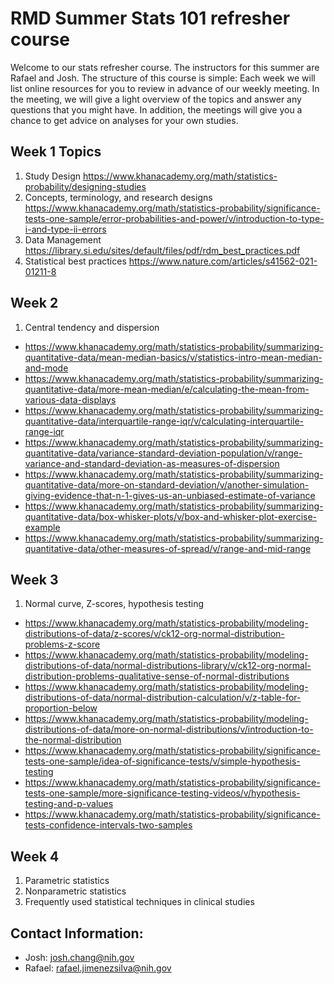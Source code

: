 # RMD Summer Stats 101 refresher course

Welcome to our stats refresher course. The instructors for this summer are Rafael and Josh.
The structure of this course is simple: Each week we will list online resources for you to review in advance of our weekly meeting.
In the meeting, we will give a light overview of the topics and answer any questions that you might have.
In addition, the meetings will give you a chance to get advice on analyses for your own studies.


## Week 1 Topics

1. Study Design https://www.khanacademy.org/math/statistics-probability/designing-studies 
2. Concepts, terminology, and research designs https://www.khanacademy.org/math/statistics-probability/significance-tests-one-sample/error-probabilities-and-power/v/introduction-to-type-i-and-type-ii-errors 
3. Data Management https://library.si.edu/sites/default/files/pdf/rdm_best_practices.pdf
4. Statistical best practices https://www.nature.com/articles/s41562-021-01211-8

## Week 2
1. Central tendency and dispersion
* https://www.khanacademy.org/math/statistics-probability/summarizing-quantitative-data/mean-median-basics/v/statistics-intro-mean-median-and-mode 
* https://www.khanacademy.org/math/statistics-probability/summarizing-quantitative-data/more-mean-median/e/calculating-the-mean-from-various-data-displays 
* https://www.khanacademy.org/math/statistics-probability/summarizing-quantitative-data/interquartile-range-iqr/v/calculating-interquartile-range-iqr 
* https://www.khanacademy.org/math/statistics-probability/summarizing-quantitative-data/variance-standard-deviation-population/v/range-variance-and-standard-deviation-as-measures-of-dispersion 
* https://www.khanacademy.org/math/statistics-probability/summarizing-quantitative-data/more-on-standard-deviation/v/another-simulation-giving-evidence-that-n-1-gives-us-an-unbiased-estimate-of-variance 
* https://www.khanacademy.org/math/statistics-probability/summarizing-quantitative-data/box-whisker-plots/v/box-and-whisker-plot-exercise-example 
* https://www.khanacademy.org/math/statistics-probability/summarizing-quantitative-data/other-measures-of-spread/v/range-and-mid-range 

## Week 3
1. Normal curve, Z-scores, hypothesis testing
* https://www.khanacademy.org/math/statistics-probability/modeling-distributions-of-data/z-scores/v/ck12-org-normal-distribution-problems-z-score 
* https://www.khanacademy.org/math/statistics-probability/modeling-distributions-of-data/normal-distributions-library/v/ck12-org-normal-distribution-problems-qualitative-sense-of-normal-distributions 
* https://www.khanacademy.org/math/statistics-probability/modeling-distributions-of-data/normal-distribution-calculation/v/z-table-for-proportion-below 
* https://www.khanacademy.org/math/statistics-probability/modeling-distributions-of-data/more-on-normal-distributions/v/introduction-to-the-normal-distribution 
* https://www.khanacademy.org/math/statistics-probability/significance-tests-one-sample/idea-of-significance-tests/v/simple-hypothesis-testing 
* https://www.khanacademy.org/math/statistics-probability/significance-tests-one-sample/more-significance-testing-videos/v/hypothesis-testing-and-p-values 
* https://www.khanacademy.org/math/statistics-probability/significance-tests-confidence-intervals-two-samples 

  
## Week 4
1. Parametric statistics
2. Nonparametric statistics
3. Frequently used statistical techniques in clinical studies


## Contact Information:
- Josh: josh.chang@nih.gov
- Rafael: rafael.jimenezsilva@nih.gov
